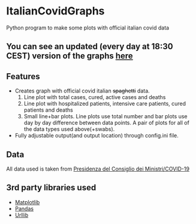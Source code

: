 # ItalianCovidGraphs
Python program to make some plots with official italian covid data
## You can see an updated (every day at 18:30 CEST) version of the graphs [here](https://covid.fratorgano.me) 
## Features 
* Creates graph with official covid italian ~~spaghetti~~ data. 
  1. Line plot with total cases, cured, active cases and deaths
  2. Line plot with hospitalized patients, intensive care patients, cured patients and deaths
  3. Small line+bar plots. Line plots use total number and bar plots use day by day difference between data points. A pair of plots for all of the data types used above(+swabs).
* Fully adjustable output(and output location) through config.ini file.
## Data
All data used is taken from [Presidenza del Consiglio dei Ministri/COVID-19](https://github.com/pcm-dpc/COVID-19)
## 3rd party libraries used
* [Matplotlib](https://github.com/matplotlib/matplotlib)
* [Pandas](https://github.com/pandas-dev/pandas)
* [Urllib](https://github.com/urllib3/urllib3)
